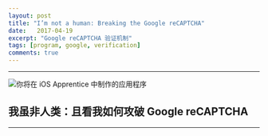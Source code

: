 ```yaml
---
layout: post
title: "I’m not a human: Breaking the Google reCAPTCHA"
date:   2017-04-19
excerpt: "Google reCAPTCHA 验证机制"
tags: [program, google, verification]
comments: true
---
```


---

<div align="left"><img alt="你将在 iOS Apprentice 中制作的应用程序" src="http://imgur.com/Jsyem7Q.png"/><h2>我虽非人类：且看我如何攻破 Google reCAPTCHA</h2></div>

---

